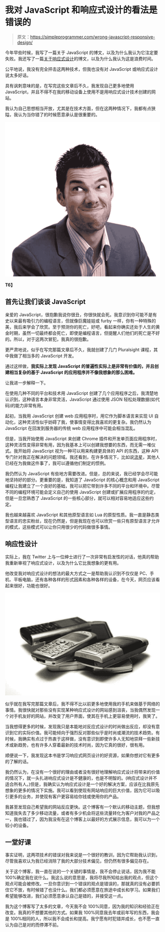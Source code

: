 # 我对 JavaScript 和响应式设计的看法是错误的

> 原文：<https://simpleprogrammer.com/wrong-javascript-responsive-design/>

今年早些时候，我写了一篇关于 JavaScript 的博文，以及为什么我认为它注定要失败。我还写了一篇[关于响应式设计](https://simpleprogrammer.com/2013/09/03/responsive-design-waste-time/)的博文，以及为什么我认为这是浪费时间。

公平地说，我没有完全抨击这两种技术，但我也没有对 JavaScript 或响应式设计说太多好话。

具有讽刺意味的是，在写完这些文章后不久，我发现自己更多地使用 JavaScript，并且不得不在我的移动设备上使用不是用响应式设计技术创建的网站。

我认为自己思想相当开放，尤其是在技术方面，但在这两种情况下，我都有点狭隘，我认为当你错了的时候愿意承认是很重要的。

**[](https://simpleprogrammer.com/wp-content/uploads/2013/11/Fotolia_32796723_XS.jpg)**

**![Man made a mistake](img/9e9d5ae753c3fb649a6b979cb4ddc06b.png "Man made a mistake")**

**T6】**

## 首先让我们谈谈 JavaScript

亲爱的 JavaScript，很抱歉我说你很丑，你很快就会死。我意识到你可能不是有史以来最有吸引力的编程语言，但就像巨魔娃娃或 furby 一样，你有一种特殊的美，我后来学会了欣赏。至于预测你的死亡，好吧，看起来你确实还处于人生的黄金时期，虽然一切最终都会死亡，即使是编程语言，但提醒人们他们的死亡是不好的。所以，对于这两次冒犯，我真的很抱歉。

更严肃地说，似乎在写完那篇文章后不久，我就创建了几门 Pluralsight 课程，其中我做了相当多的 JavaScript 开发。

通过这样做，**我实际上发现 JavaScript 的普遍性实际上是非常有价值的，并且创建相当复杂的基于 JavaScript 的应用程序并不像我想象的那么困难。** 

让我进一步解释一下。

在使用几种不同的平台和技术用 JavaScript 创建了几个应用程序之后，我清楚地认识到，这种语言本身非常灵活，JavaScript 通过使用 JSON 轻松处理数据(如代码)的能力非常有用。

起初，当我用 JavaScript 创建 web 应用程序时，用它作为脚本语言来实现 UI 自动化，这种灵活性似乎妨碍了我，使事情变得比我喜欢的更复杂。我仍然认为 JavaScript 在回发到服务器的传统 web 应用程序中可能会相当混乱。

但是，当我开始使用 JavaScript 来创建 Chrome 插件和开发单页面应用程序时，这种灵活性变得非常有用，因为我基本上可以创建我想要的东西，而无需一堆仪式。我开始将 JavaScript 视为一种可以用来构建更具体的 API 的东西，这种 API 专门针对我正在解决的问题领域。我还看到，在许多情况下，比如说[流星](http://www.meteor.com/)，其他人已经在为我做这件事了，我可以遵循他们制定的惯例。

我仍然认为 JavaScript 有些地方需要改进。但是，总的来说，我已经学会尽可能地坚持好的部分。更重要的是，我知道了 JavaScript 的核心概念和用 JavaScript 编程让我建立了一个良好的基础，我可以把它带到许多不同的平台和环境中。尽管不同的编程环境可能会定义自己的使用 JavaScript 创建或扩展应用程序的约定，但是一旦您熟悉了 JavaScript 的一些核心部分，就可以相对容易地适应这些约定。

我也越来越喜欢 JavaScript 和其他原型语言如 Lua 的原型性质。我一直是静态类型语言的忠实粉丝，现在仍然是，但是我现在也可以欣赏一些只有原型语言才允许的模式，这些模式可以让你只用很少的代码做很多事情。

## 响应性设计

实际上，我在 Twitter 上与一位绅士进行了一次非常有启发性的对话，他真的帮助我重新审视了响应式设计，以及为什么它比我想象的更有用。

他改变我对响应式设计的想法的最大方式之一是帮助我认识到不仅仅是 PC、手机、平板电脑，还有各种各样的形式因素和各种各样的设备，在今天，网页应该看起来很好，功能也很好。



![Stacked old faulty mobile phones](img/e3d344632f2d64ed4af8256869267f7f.png "Stacked old faulty mobile phones")



似乎就在我写完那篇文章后，我不得不比以前更多地使用我的手机来做基于网络的事情。我很快就对那些没有实现某种响应式设计的网站感到沮丧，当我偶然发现一个对手机友好的网站，并改变了用户界面，使其在手机上更容易使用时，我笑了。

当我想得更多的时候，发现我只是本能地对反应式设计的时尚做出反应，却没有意识到它的实际价值。我可能倾向于强烈反对那些似乎是时尚或潮流的技术趋势。有时候，我确实有点过于热衷于这样做，没有意识到即使许多人无知地崇拜一些新技术或新趋势，也有许多人穿着最新的技术时尚，因为它真的很好，很有用。

顺便说一下，我发现这本书是学习响应式网页设计的好资源，如果你想对它有更多的了解的话。

我仍然认为，在没有一个很好的理由或者没有很好地理解响应式设计将带来的价值的情况下，就一头扎进响应式设计是不健康的，也是不明智的。(响应式设计并不适合所有人。)但是，我确实认为响应式设计是一个好的解决方案，应该在比我原先想象的更多的情况下实施。我可以看到使现有网站响应的巨大价值，因为它可以吸引更多的业务，并使现有客户更容易给你钱或使用你的产品。

我甚至发现自己希望我的网站反应更快。这个博客有一个默认的移动主题，但我想知道我失去了多少移动流量，或者有多少机会将这些流量转化为客户对我的产品之一，我也错过了，因为我没有在这个博客上以最好的方式展示信息，我可以为一个较小的设备。

## 一堂好课

事实证明，这两项技术的错误对我来说是一个很好的教训，因为它帮助我认识到，尽管我喜欢认为我已经消除了我的大部分技术偏见，但仍然有很多偏见存在。

关于这个博客，我一直在说的一个关键的事情是，我不会停止说话，因为我不能 100%确定我在说什么。我这么说的意思是，我将尽我所知给出我的观点，但这个观点可能会被修改。一旦你意识到一个错误的观点是错误的，那就真的没有必要抓住它不放，有时候错了也没什么。我们都必须愿意在旅途中成长和学习。如果我们希望能够改进，我们必须愿意承认自己是错的，并接受这一点。

我为这个博客写了太多的文章，今天我不会 100%同意，因为我的知识和经验正在改变。我真的不想要其他的方式。如果我 100%同意我去年或前年写的东西，我会是 100%相同的人，所以我不会成长和提高。我宁愿有时犯错并成长，也不愿一直认为自己是对的而停滞不前。